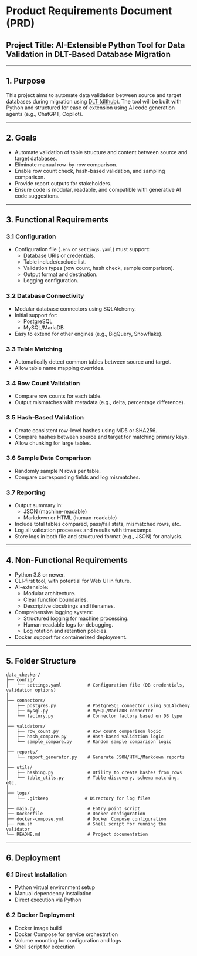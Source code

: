 # Product Requirements Document (PRD)

## Project Title: AI-Extensible Python Tool for Data Validation in DLT-Based Database Migration

---

## 1. Purpose

This project aims to automate data validation between source and target databases during migration using [DLT (dlthub)](https://github.com/dlt-hub/dlt). The tool will be built with Python and structured for ease of extension using AI code generation agents (e.g., ChatGPT, Copilot).

---

## 2. Goals

- Automate validation of table structure and content between source and target databases.
- Eliminate manual row-by-row comparison.
- Enable row count check, hash-based validation, and sampling comparison.
- Provide report outputs for stakeholders.
- Ensure code is modular, readable, and compatible with generative AI code suggestions.

---

## 3. Functional Requirements

### 3.1 Configuration

- Configuration file (`.env` or `settings.yaml`) must support:
  - Database URIs or credentials.
  - Table include/exclude list.
  - Validation types (row count, hash check, sample comparison).
  - Output format and destination.
  - Logging configuration.

### 3.2 Database Connectivity

- Modular database connectors using SQLAlchemy.
- Initial support for:
  - PostgreSQL
  - MySQL/MariaDB
- Easy to extend for other engines (e.g., BigQuery, Snowflake).

### 3.3 Table Matching

- Automatically detect common tables between source and target.
- Allow table name mapping overrides.

### 3.4 Row Count Validation

- Compare row counts for each table.
- Output mismatches with metadata (e.g., delta, percentage difference).

### 3.5 Hash-Based Validation

- Create consistent row-level hashes using MD5 or SHA256.
- Compare hashes between source and target for matching primary keys.
- Allow chunking for large tables.

### 3.6 Sample Data Comparison

- Randomly sample N rows per table.
- Compare corresponding fields and log mismatches.

### 3.7 Reporting

- Output summary in:
  - JSON (machine-readable)
  - Markdown or HTML (human-readable)
- Include total tables compared, pass/fail stats, mismatched rows, etc.
- Log all validation processes and results with timestamps.
- Store logs in both file and structured format (e.g., JSON) for analysis.

---

## 4. Non-Functional Requirements

- Python 3.8 or newer.
- CLI-first tool, with potential for Web UI in future.
- AI-extensible:
  - Modular architecture.
  - Clear function boundaries.
  - Descriptive docstrings and filenames.
- Comprehensive logging system:
  - Structured logging for machine processing.
  - Human-readable logs for debugging.
  - Log rotation and retention policies.
- Docker support for containerized deployment.

---

## 5. Folder Structure

```plaintext
data_checker/
├── config/
│   └── settings.yaml          # Configuration file (DB credentials, validation options)
│
├── connectors/
│   ├── postgres.py            # PostgreSQL connector using SQLAlchemy
│   ├── mysql.py               # MySQL/MariaDB connector
│   └── factory.py             # Connector factory based on DB type
│
├── validators/
│   ├── row_count.py           # Row count comparison logic
│   ├── hash_compare.py        # Hash-based validation logic
│   └── sample_compare.py      # Random sample comparison logic
│
├── reports/
│   └── report_generator.py    # Generate JSON/HTML/Markdown reports
│
├── utils/
│   ├── hashing.py             # Utility to create hashes from rows
│   └── table_utils.py         # Table discovery, schema matching, etc.
│
├── logs/
│   └── .gitkeep              # Directory for log files
│
├── main.py                    # Entry point script
├── Dockerfile                 # Docker configuration
├── docker-compose.yml         # Docker Compose configuration
├── run.sh                     # Shell script for running the validator
└── README.md                  # Project documentation
```

---

## 6. Deployment

### 6.1 Direct Installation
- Python virtual environment setup
- Manual dependency installation
- Direct execution via Python

### 6.2 Docker Deployment
- Docker image build
- Docker Compose for service orchestration
- Volume mounting for configuration and logs
- Shell script for execution
